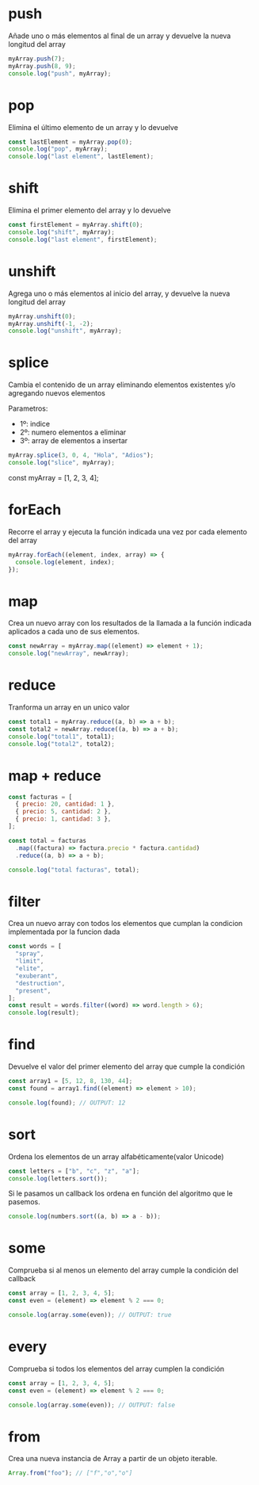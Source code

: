 # push

Añade uno o más elementos al final de un array y devuelve la nueva longitud del array

```js
myArray.push(7);
myArray.push(8, 9);
console.log("push", myArray);
```

# pop

Elimina el último elemento de un array y lo devuelve

```js
const lastElement = myArray.pop(0);
console.log("pop", myArray);
console.log("last element", lastElement);
```

# shift

Elimina el primer elemento del array y lo devuelve

```js
const firstElement = myArray.shift(0);
console.log("shift", myArray);
console.log("last element", firstElement);
```

# unshift

Agrega uno o más elementos al inicio del array, y devuelve la nueva longitud del array

```js
myArray.unshift(0);
myArray.unshift(-1, -2);
console.log("unshift", myArray);
```

# splice

Cambia el contenido de un array eliminando elementos existentes y/o agregando nuevos elementos

Parametros:

- 1º: indice
- 2º: numero elementos a eliminar
- 3º: array de elementos a insertar

```js
myArray.splice(3, 0, 4, "Hola", "Adios");
console.log("slice", myArray);
```

const myArray = [1, 2, 3, 4];

# forEach

Recorre el array y ejecuta la función indicada una vez por cada elemento del array

```js
myArray.forEach((element, index, array) => {
  console.log(element, index);
});
```

# map

Crea un nuevo array con los resultados de la llamada a la función indicada aplicados a cada uno de sus elementos.

```js
const newArray = myArray.map((element) => element + 1);
console.log("newArray", newArray);
```

# reduce

Tranforma un array en un unico valor

```js
const total1 = myArray.reduce((a, b) => a + b);
const total2 = newArray.reduce((a, b) => a + b);
console.log("total1", total1);
console.log("total2", total2);
```

# map + reduce

```js
const facturas = [
  { precio: 20, cantidad: 1 },
  { precio: 5, cantidad: 2 },
  { precio: 1, cantidad: 3 },
];

const total = facturas
  .map((factura) => factura.precio * factura.cantidad)
  .reduce((a, b) => a + b);

console.log("total facturas", total);
```

# filter

Crea un nuevo array con todos los elementos que cumplan la condicion implementada por la funcion dada

```js
const words = [
  "spray",
  "limit",
  "elite",
  "exuberant",
  "destruction",
  "present",
];
const result = words.filter((word) => word.length > 6);
console.log(result);
```

# find

Devuelve el valor del primer elemento del array que cumple la condición

```js
const array1 = [5, 12, 8, 130, 44];
const found = array1.find((element) => element > 10);

console.log(found); // OUTPUT: 12
```

# sort

Ordena los elementos de un array alfabéticamente(valor Unicode)

```js
const letters = ["b", "c", "z", "a"];
console.log(letters.sort());
```

Si le pasamos un callback los ordena en función del algoritmo que le pasemos.

```js
console.log(numbers.sort((a, b) => a - b));
```

# some

Comprueba si al menos un elemento del array cumple la condición del callback

```js
const array = [1, 2, 3, 4, 5];
const even = (element) => element % 2 === 0;

console.log(array.some(even)); // OUTPUT: true
```

# every

Comprueba si todos los elementos del array cumplen la condición

```js
const array = [1, 2, 3, 4, 5];
const even = (element) => element % 2 === 0;

console.log(array.some(even)); // OUTPUT: false
```

# from

Crea una nueva instancia de Array a partir de un objeto iterable.

```js
Array.from("foo"); // ["f","o","o"]
```
